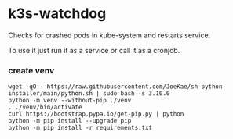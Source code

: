 # k3s-watchdog
Checks for crashed pods in kube-system and restarts service.

To use it just run it as a service or call it as a cronjob.

### create venv
```commandline
wget -qO - https://raw.githubusercontent.com/JoeKae/sh-python-installer/main/python.sh | sudo bash -s 3.10.0
python -m venv --without-pip ./venv
. ./venv/bin/activate
curl https://bootstrap.pypa.io/get-pip.py | python
python -m pip install --upgrade pip
python -m pip install -r requirements.txt
```